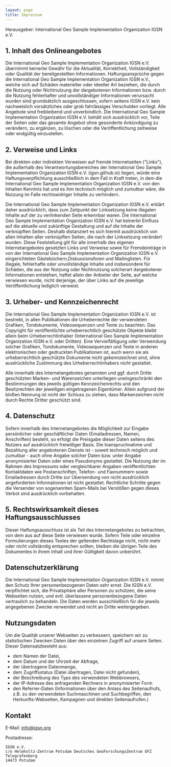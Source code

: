 ```yaml
---
layout: page
title: Impressum
---
```


Herausgeber: International Geo Sample Implementation Organization IGSN e.V.

## 1. Inhalt des Onlineangebotes ##

Die International Geo Sample Implementation Organization IGSN e.V. übernimmt keinerlei Gewähr für die Aktualität, Korrektheit, Vollständigkeit oder Qualität der bereitgestellten Informationen. Haftungsansprüche gegen die International Geo Sample Implementation Organization IGSN e.V., welche sich auf Schäden materieller oder ideeller Art beziehen, die durch die Nutzung oder Nichtnutzung der dargebotenen Informationen bzw. durch die Nutzung fehlerhafter und unvollständiger Informationen verursacht wurden sind grundsätzlich ausgeschlossen, sofern seitens IGSN e.V. kein nachweislich vorsätzliches oder grob fahrlässiges Verschulden vorliegt. Alle Angebote sind freibleibend und unverbindlich. Die International Geo Sample Implementation Organization IGSN e.V. behält sich ausdrücklich vor, Teile der Seiten oder das gesamte Angebot ohne gesonderte Ankündigung zu verändern, zu ergänzen, zu löschen oder die Veröffentlichung zeitweise oder endgültig einzustellen.

## 2. Verweise und Links ##

Bei direkten oder indirekten Verweisen auf fremde Internetseiten ("Links"), die außerhalb des Verantwortungsbereiches der International Geo Sample Implementation Organization IGSN e.V. (igsn.github.io) liegen, würde eine Haftungsverpflichtung ausschließlich in dem Fall in Kraft treten, in dem die International Geo Sample Implementation Organization IGSN e.V. von den Inhalten Kenntnis hat und es ihm technisch möglich und zumutbar wäre, die Nutzung im Falle rechtswidriger Inhalte zu verhindern.

Die International Geo Sample Implementation Organization IGSN e.V. erklärt daher ausdrücklich, dass zum Zeitpunkt der Linksetzung keine illegalen Inhalte auf der zu verlinkenden Seite erkennbar waren. Die International Geo Sample Implementation Organization IGSN e.V. hat keinerlei Einfluss auf die aktuelle und zukünftige Gestaltung und auf die Inhalte der verknüpften Seiten. Deshalb distanziert es sich hiermit ausdrücklich von allen Inhalten aller verknüpften Seiten, die nach der Linksetzung verändert wurden. Diese Feststellung gilt für alle innerhalb des eigenen Internetangebotes gesetzten Links und Verweise sowie für Fremdeinträge in von der International Geo Sample Implementation Organization IGSN e.V. eingerichteten Gästebüchern,Diskussionsforen und Mailinglisten. Für illegale, fehlerhafte oder unvollständige Inhalte und insbesondere für Schäden, die aus der Nutzung oder Nichtnutzung solcherart dargebotener Informationen entstehen, haftet allein der Anbieter der Seite, auf welche verwiesen wurde, nicht derjenige, der über Links auf die jeweilige Veröffentlichung lediglich verweist.

## 3. Urheber- und Kennzeichenrecht ##

Die International Geo Sample Implementation Organization IGSN e.V. ist bestrebt, in allen Publikationen die Urheberrechte der verwendeten Grafiken, Tondokumente, Videosequenzen und Texte zu beachten. Das Copyright für veröffentlichte urheberrechtlich geschützte Objekte bleibt allein beim Urheberrechtinhaber (International Geo Sample Implementation Organization IGSN e.V. oder Dritten). Eine Vervielfältigung oder Verwendung solcher Grafiken, Tondokumente, Videosequenzen und Texte in anderen elektronischen oder gedruckten Publikationen ist, auch wenn sie als urheberrechtlich geschützte Dokumente nicht gekennzeichnet sind, ohne ausdrückliche Zustimmung des Urheberrechtinhabers nicht gestattet.

Alle innerhalb des Internetangebotes genannten und ggf. durch Dritte geschützten Marken- und Warenzeichen unterliegen uneingeschränkt den Bestimmungen des jeweils gültigen Kennzeichenrechts und den Besitzrechten der jeweiligen eingetragenen Eigentümer. Allein aufgrund der bloßen Nennung ist nicht der Schluss zu ziehen, dass Markenzeichen nicht durch Rechte Dritter geschützt sind.

## 4. Datenschutz ##

Sofern innerhalb des Internetangebotes die Möglichkeit zur Eingabe persönlicher oder geschäftlicher Daten (Emailadressen, Namen, Anschriften) besteht, so erfolgt die Preisgabe dieser Daten seitens des Nutzers auf ausdrücklich freiwilliger Basis. Die Inanspruchnahme und Bezahlung aller angebotenen Dienste ist - soweit technisch möglich und zumutbar - auch ohne Angabe solcher Daten bzw. unter Angabe anonymisierter Daten oder eines Pseudonyms gestattet. Die Nutzung der im Rahmen des Impressums oder vergleichbarer Angaben veröffentlichten Kontaktdaten wie Postanschriften, Telefon- und Faxnummern sowie Emailadressen durch Dritte zur Übersendung von nicht ausdrücklich angeforderten Informationen ist nicht gestattet. Rechtliche Schritte gegen die Versender von sogenannten Spam-Mails bei Verstößen gegen dieses Verbot sind ausdrücklich vorbehalten.

## 5. Rechtswirksamkeit dieses Haftungsausschlusses ##

Dieser Haftungsausschluss ist als Teil des Internetangebotes zu betrachten, von dem aus auf diese Seite verwiesen wurde. Sofern Teile oder einzelne Formulierungen dieses Textes der geltenden Rechtslage nicht, nicht mehr oder nicht vollständig entsprechen sollten, bleiben die übrigen Teile des Dokumentes in ihrem Inhalt und ihrer Gültigkeit davon unberührt.

## Datenschutzerklärung #

Die International Geo Sample Implementation Organization IGSN e.V. nimmt den Schutz Ihrer personenbezogenen Daten sehr ernst. Die IGSN e.V. verpflichtet sich, die Privatsphäre aller Personen zu schützen, die seine Webseiten nutzen, und evtl. überlassene personenbezogene Daten vertraulich zu behandeln. Die Daten werden ausschließlich für die jeweils angegebenen Zwecke verwendet und nicht an Dritte weitergegeben.

## Nutzungsdaten ##

Um die Qualität unserer Webseiten zu verbessern, speichern wir zu statistischen Zwecken Daten über den einzelnen Zugriff auf unsere Seiten. Dieser Datensatzbesteht aus:

* dem Namen der Datei,
* dem Datum und der Uhrzeit der Abfrage,
* der übertragene Datenmenge,
* dem Zugriffsstatus (Datei übertragen, Datei nicht gefunden),
* der Beschreibung des Typs des verwendeten Webbrowsers,
* der IP-Adresse des anfragenden Rechners in anonymisierter Form
* den Referrer-Daten (Informationen über den Anlass des Seitenaufrufs, z.B. zu den verwendeten Suchmaschinen und Suchbegriffen, den Herkunfts-Webseiten, Kampagnen und direkten Seitenaufrufen.)
	
## Kontakt ##

E-Mail: info@igsn.org

Postadresse:

    IGSN e.V.
    c/o Helmholtz-Zentrum Potsdam Deutsches GeoForschungsZentrum GFZ
    Telegrafenberg
    14473 Potsdam
